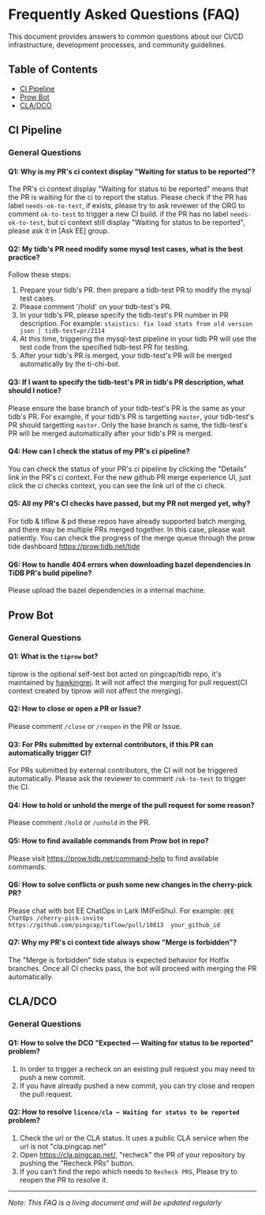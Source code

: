 # Frequently Asked Questions (FAQ)

This document provides answers to common questions about our CI/CD infrastructure, development processes, and community guidelines.

## Table of Contents
- [CI Pipeline](#ci-pipeline)
- [Prow Bot](#prow-bot)
- [CLA/DCO](#cladco)

## CI Pipeline

### General Questions

#### Q1: Why is my PR's ci context display "Waiting for status to be reported"?
The PR's ci context display "Waiting for status to be reported" means that the PR is waiting for the ci to report the status. Please check if the PR has label `needs-ok-to-test`, if exists, please try to ask reviewer of the ORG to comment `ok-to-test` to trigger a new CI build. if the PR has no label `needs-ok-to-test`, but ci context still display "Waiting for status to be reported", please ask it in [Ask EE] group.

#### Q2: My tidb's PR need modify some mysql test cases, what is the best practice?
Follow these steps:
1. Prepare your tidb's PR. then prepare a tidb-test PR to modify the mysql test cases.
2. Please comment '/hold' on your tidb-test's PR.
3. In your tidb's PR, please specify the tidb-test's PR number in PR description. For example: `staistics: fix load stats from old version json | tidb-test=pr/2114`
4. At this time, triggering the mysql-test pipeline in your tidb PR will use the test code from the specified tidb-test PR for testing.
5. After your tidb's PR is merged, your tidb-test's PR will be merged automatically by the ti-chi-bot.

#### Q3: If I want to specify the tidb-test's PR in tidb's PR description, what should I notice?
Please ensure the base branch of your tidb-test's PR is the same as your tidb's PR. For example, if your tidb's PR is targetting `master`, your tidb-test's PR should targetting `master`. Only the base branch is same, the tidb-test's PR will be merged automatically after your tidb's PR is merged.

#### Q4: How can I check the status of my PR's ci pipeline?
You can check the status of your PR's ci pipeline by clicking the "Details" link in the PR's ci context. For the new github PR merge experience UI, just click the ci checks context, you can see the link url of the ci check.

#### Q5: All my PR's CI checks have passed, but my PR not merged yet, why?
For tidb & tiflow & pd these repos have already supported batch merging, and there may be multiple PRs merged together. In this case, please wait patiently. You can check the progress of the merge queue through the prow tide dashboard https://prow.tidb.net/tide

#### Q6: How to handle 404 errors when downloading bazel dependencies in TiDB PR's build pipeline?
Please upload the bazel dependencies in a internal machine.

## Prow Bot

### General Questions

#### Q1: What is the `tiprow` bot?
tiprow is the optional self-test bot acted on pingcap/tidb repo, it's maintained by [hawkingrei](https://github.com/hawkingrei). It will not affect the merging for pull request(CI context created by tiprow will not affect the merging).

#### Q2: How to close or open a PR or Issue?
Please comment `/close` or `/reopen` in the PR or Issue.

#### Q3: For PRs submitted by external contributors, if this PR can automatically trigger CI?
For PRs submitted by external contributors, the CI will not be triggered automatically. Please ask the reviewer to comment `/ok-to-test` to trigger the CI.

#### Q4: How to hold or unhold the merge of the pull request for some reason?
Please comment `/hold` or `/unhold` in the PR.

#### Q5: How to find available commands from Prow bot in repo?
Please visit https://prow.tidb.net/command-help to find available commands.

#### Q6: How to solve conflicts or push some new changes in the cherry-pick PR?
Please chat with bot EE ChatOps in Lark IM(FeiShu). For example: `@EE ChatOps /cherry-pick-invite https://github.com/pingcap/tiflow/pull/10813  your_github_id`

#### Q7: Why my PR's ci context tide always show "Merge is forbidden"?
The "Merge is forbidden" tide status is expected behavior for Hotfix branches. Once all CI checks pass, the bot will proceed with merging the PR automatically.

## CLA/DCO

### General Questions

#### Q1: How to solve the DCO "Expected — Waiting for status to be reported" problem?
1. In order to trigger a recheck on an existing pull request you may need to push a new commit.
2. If you have already pushed a new commit, you can try close and reopen the pull request.

#### Q2: How to resolve `licence/cla — Waiting for status to be reported` problem?
1. Check the url or the CLA status. It uses a public CLA service when the url is not "cla.pingcap.net"
2. Open https://cla.pingcap.net/, "recheck" the PR of your repository by pushing the "Recheck PRs" button.
3. If you can't find the repo which needs to `Recheck PRS`, Please try to reopen the PR to resolve it.

---

*Note: This FAQ is a living document and will be updated regularly*
